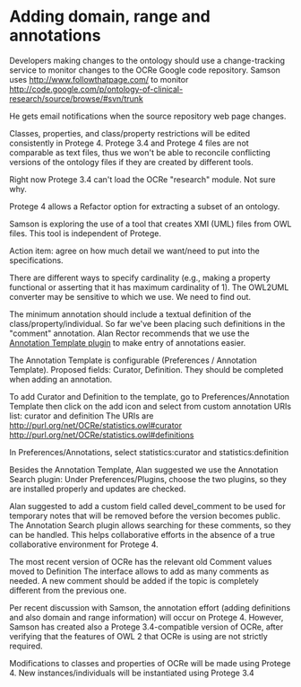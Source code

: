 # Adding domain, range and annotations #

Developers making changes to the ontology should use a change-tracking service to monitor changes to the OCRe Google code repository.
Samson uses http://www.followthatpage.com/ to monitor http://code.google.com/p/ontology-of-clinical-research/source/browse/#svn/trunk

He gets email notifications when the source repository web page changes.

Classes, properties, and class/property restrictions will be edited consistently in Protege 4.
Protege 3.4 and Protege 4 files are not comparable as text files, thus we won't be able to reconcile conflicting versions of the ontology files if they are created by different tools.

Right now Protege 3.4 can't load the OCRe "research" module. Not sure why.

Protege 4 allows a Refactor option for extracting a subset of an ontology.

Samson is exploring the use of a tool that creates XMI (UML) files from OWL files. This tool is independent of Protege.

Action item: agree on how much detail we want/need to put into the specifications.

There are different ways to specify cardinality (e.g., making a property functional or asserting that it has maximum cardinality of 1). The OWL2UML converter may be sensitive to which we use. We need to find out.

The minimum annotation should include a textual definition of the class/property/individual. So far we've been placing such definitions in the "comment" annotation.  Alan Rector recommends that we use the <a href='http://code.google.com/p/co-ode-owl-plugins/wiki/AnnotationTemplate'>Annotation Template plugin</a> to make entry of annotations easier.

The Annotation Template is configurable (Preferences / Annotation Template). Proposed fields: Curator, Definition. They should be completed when adding an annotation.

To add Curator and Definition to the template, go to Preferences/Annotation Template then click on the add icon and select from custom annotation URIs list: curator and definition
The URIs are
http://purl.org/net/OCRe/statistics.owl#curator
http://purl.org/net/OCRe/statistics.owl#definitions

In Preferences/Annotations, select statistics:curator and statistics:definition

Besides the Annotation Template, Alan suggested we use the Annotation Search plugin:
Under Preferences/Plugins, choose the two plugins, so they are installed properly and updates are checked.

Alan suggested to add a custom field called devel\_comment to be used for temporary notes that will be removed before the version becomes public.
The Annotation Search plugin allows searching for these comments, so they can be handled.
This helps collaborative efforts in the absence of a true collaborative environment for Protege 4.

The most recent version of OCRe has the relevant old Comment values moved to Definition
The interface allows to add as many comments as needed. A new comment should be added if the topic is completely different from the previous one.

Per recent discussion with Samson, the annotation effort (adding definitions and also domain and range information) will occur on Protege 4.
However, Samson has created also a Protege 3.4-compatible version of OCRe, after verifying that the features of OWL 2 that OCRe is using are not strictly required.

Modifications to classes and properties of OCRe will be made using Protege 4.
New instances/individuals will be instantiated using Protege 3.4